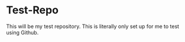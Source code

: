 # Test-Repo
This will be my test repository.
This is literally only set up for me to test using Github. 
